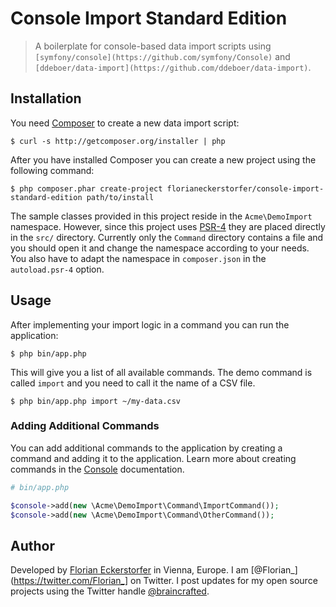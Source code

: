 Console Import Standard Edition
===============================

> A boilerplate for console-based data import scripts using `[symfony/console](https://github.com/symfony/Console)` and
`[ddeboer/data-import](https://github.com/ddeboer/data-import)`.


Installation
------------

You need [Composer]() to create a new data import script:

```shell
$ curl -s http://getcomposer.org/installer | php
```

After you have installed Composer you can create a new project using the following command:

```shell
$ php composer.phar create-project florianeckerstorfer/console-import-standard-edition path/to/install
```

The sample classes provided in this project reside in the `Acme\DemoImport` namespace. However, since this project uses
[PSR-4](http://www.php-fig.org/psr/psr-4/) they are placed directly in the `src/` directory. Currently only the
`Command` directory contains a file and you should open it and change the namespace according to your needs. You
 also have to adapt the namespace in `composer.json` in the `autoload.psr-4` option.


Usage
-----

After implementing your import logic in a command you can run the application:

```shell
$ php bin/app.php
```

This will give you a list of all available commands. The demo command is called `import` and you need to call it the
name of a CSV file.

```shell
$ php bin/app.php import ~/my-data.csv
```

### Adding Additional Commands

You can add additional commands to the application by creating a command and adding it to the application. Learn more
about creating commands in the [Console](http://symfony.com/doc/current/components/console/introduction.html)
documentation.

```php
# bin/app.php

$console->add(new \Acme\DemoImport\Command\ImportCommand());
$console->add(new \Acme\DemoImport\Command\OtherCommand());
```


Author
------

Developed by [Florian Eckerstorfer](https://florian.ec) in Vienna, Europe. I am
[@Florian_](https://twitter.com/Florian_] on Twitter. I post updates for my open source projects using the
Twitter handle [@braincrafted](https://twitter.com/braincrafted).
